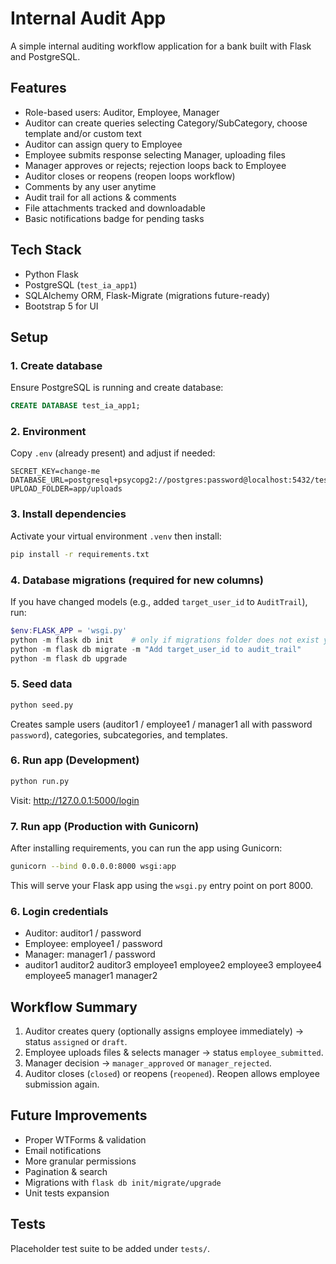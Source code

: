 # Internal Audit App

A simple internal auditing workflow application for a bank built with Flask and PostgreSQL.

## Features
- Role-based users: Auditor, Employee, Manager
- Auditor can create queries selecting Category/SubCategory, choose template and/or custom text
- Auditor can assign query to Employee
- Employee submits response selecting Manager, uploading files
- Manager approves or rejects; rejection loops back to Employee
- Auditor closes or reopens (reopen loops workflow)
- Comments by any user anytime
- Audit trail for all actions & comments
- File attachments tracked and downloadable
- Basic notifications badge for pending tasks

## Tech Stack
- Python Flask
- PostgreSQL (`test_ia_app1`)
- SQLAlchemy ORM, Flask-Migrate (migrations future-ready)
- Bootstrap 5 for UI

## Setup

### 1. Create database
Ensure PostgreSQL is running and create database:
```sql
CREATE DATABASE test_ia_app1;
```

### 2. Environment
Copy `.env` (already present) and adjust if needed:
```
SECRET_KEY=change-me
DATABASE_URL=postgresql+psycopg2://postgres:password@localhost:5432/test_ia_app1
UPLOAD_FOLDER=app/uploads
```

### 3. Install dependencies
Activate your virtual environment `.venv` then install:
```bash
pip install -r requirements.txt
```


### 4. Database migrations (required for new columns)
If you have changed models (e.g., added `target_user_id` to `AuditTrail`), run:
```powershell
$env:FLASK_APP = 'wsgi.py'
python -m flask db init    # only if migrations folder does not exist yet
python -m flask db migrate -m "Add target_user_id to audit_trail"
python -m flask db upgrade
```

### 5. Seed data
```bash
python seed.py
```
Creates sample users (auditor1 / employee1 / manager1 all with password `password`), categories, subcategories, and templates.

### 6. Run app (Development)
```bash
python run.py
```
Visit: http://127.0.0.1:5000/login

### 7. Run app (Production with Gunicorn)
After installing requirements, you can run the app using Gunicorn:
```bash
gunicorn --bind 0.0.0.0:8000 wsgi:app
```
This will serve your Flask app using the `wsgi.py` entry point on port 8000.

### 6. Login credentials
- Auditor: auditor1 / password
- Employee: employee1 / password
- Manager: manager1 / password
- auditor1
auditor2
auditor3
employee1
employee2
employee3
employee4
employee5
manager1
manager2

## Workflow Summary
1. Auditor creates query (optionally assigns employee immediately) -> status `assigned` or `draft`.
2. Employee uploads files & selects manager -> status `employee_submitted`.
3. Manager decision -> `manager_approved` or `manager_rejected`.
4. Auditor closes (`closed`) or reopens (`reopened`). Reopen allows employee submission again.

## Future Improvements
- Proper WTForms & validation
- Email notifications
- More granular permissions
- Pagination & search
- Migrations with `flask db init/migrate/upgrade`
- Unit tests expansion

## Tests
Placeholder test suite to be added under `tests/`.

